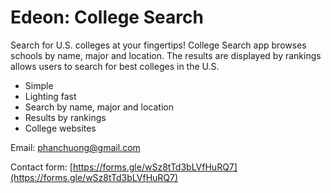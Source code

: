 # Edeon: College Search

Search for U.S. colleges at your fingertips! College Search app browses schools by name, major and location. The results are displayed by rankings allows users to search for best colleges in the U.S.

* Simple
* Lighting fast 
* Search by name, major and location
* Results by rankings
* College websites

Email: [phanchuong@gmail.com](mailto:phanchuong@gmail.com)

Contact form: [https://forms.gle/wSz8tTd3bLVfHuRQ7](https://forms.gle/wSz8tTd3bLVfHuRQ7)
